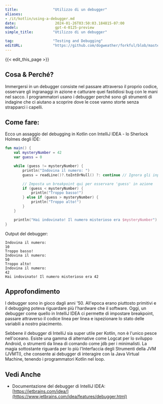 ```yaml
---
title:                "Utilizzo di un debugger"
aliases:
- /it/kotlin/using-a-debugger.md
date:                  2024-01-26T03:50:03.184815-07:00
model:                 gpt-4-0125-preview
simple_title:         "Utilizzo di un debugger"

tag:                  "Testing and Debugging"
editURL:              "https://github.com/dogweather/forkful/blob/master/content/it/kotlin/using-a-debugger.md"
---
```


{{< edit_this_page >}}

## Cosa & Perché?
Immergersi in un debugger consiste nel passare attraverso il proprio codice, osservare gli ingranaggi in azione e catturare quei fastidiosi bug con le mani nel sacco. I programmatori usano i debugger perché sono gli strumenti di indagine che ci aiutano a scoprire dove le cose vanno storte senza strapparci i capelli.

## Come fare:
Ecco un assaggio del debugging in Kotlin con IntelliJ IDEA - lo Sherlock Holmes degli IDE:

```kotlin
fun main() {
    val mysteryNumber = 42
    var guess = 0

    while (guess != mysteryNumber) {
        println("Indovina il numero: ")
        guess = readLine()?.toIntOrNull() ?: continue // Ignora gli input non validi

        // Imposta un breakpoint qui per osservare 'guess' in azione
        if (guess < mysteryNumber) {
            println("Troppo basso!")
        } else if (guess > mysteryNumber) {
            println("Troppo alto!")
        }
    }

    println("Hai indovinato! Il numero misterioso era $mysteryNumber")
}
```

Output del debugger:
```
Indovina il numero: 
10
Troppo basso!
Indovina il numero: 
50
Troppo alto!
Indovina il numero: 
42
Hai indovinato! Il numero misterioso era 42
```

## Approfondimento
I debugger sono in gioco dagli anni '50. All'epoca erano piuttosto primitivi e il debugging poteva riguardare più l'hardware che il software. Oggi, un debugger come quello in IntelliJ IDEA ci permette di impostare breakpoint, passare attraverso il codice linea per linea e ispezionare lo stato delle variabili a nostro piacimento.

Sebbene il debugger di IntelliJ sia super utile per Kotlin, non è l'unico pesce nell'oceano. Esiste una gamma di alternative come Logcat per lo sviluppo Android, o strumenti da linea di comando come jdb per i minimalisti. La magia sottostante riguarda per lo più l'Interfaccia degli Strumenti della JVM (JVMTI), che consente ai debugger di interagire con la Java Virtual Machine, tenendo i programmatori Kotlin nel loop.

## Vedi Anche
- Documentazione del debugger di IntelliJ IDEA: [https://jetbrains.com/idea/](https://www.jetbrains.com/idea/features/debugger.html)
